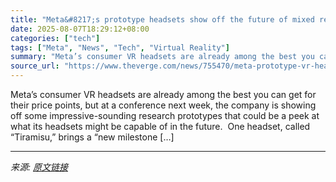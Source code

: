 ```yaml
---
title: "Meta&#8217;s prototype headsets show off the future of mixed reality"
date: 2025-08-07T18:29:12+08:00
categories: ["tech"]
tags: ["Meta", "News", "Tech", "Virtual Reality"]
summary: "Meta’s consumer VR headsets are already among the best you can get for their price points, but at a conference next week, the company is showing off some impressive-sounding research prototypes that c"
source_url: "https://www.theverge.com/news/755470/meta-prototype-vr-headsets-tiramisu-boba-3-siggraph-2025"
---
```


Meta’s consumer VR headsets are already among the best you can get for their price points, but at a conference next week, the company is showing off some impressive-sounding research prototypes that could be a peek at what its headsets might be capable of in the future.&#160; One headset, called “Tiramisu,” brings a “new milestone [&#8230;]

---

*来源: [原文链接](https://www.theverge.com/news/755470/meta-prototype-vr-headsets-tiramisu-boba-3-siggraph-2025)*
